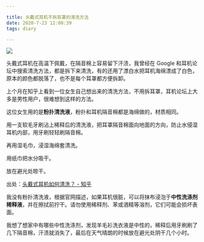 ```yaml
---

title: 头戴式耳机不拆耳罩的清洗方法
date: 2020-7-23 12:00:39
tags: diary

---
```


![](https://res.cloudinary.com/djyqus4uy/image/upload/v1595531236/Blog/headphones-headset-electronics-romania_npudmw.jpg)

头戴式耳机在高温下佩戴，在隔音棉上容易留下汗渍，我曾经在 Google 和耳机论坛中搜索清洗方法，都是拆下来清洗，有的还用了漂白水把耳机海绵漂成了白色，原本的颜色都脱落了，也不是每个耳罩都方便拆卸。

上个月在知乎上看到一位女生自己想出来的清洗方法，不用拆耳罩，耳机论坛上大多是男性用户，很难想到这样的方法。

这位女生用的是**粉扑清洗液**，粉扑和耳机隔音棉都是海绵做的，材质相同。

用一支软毛牙刷沾上稀释后的清洗液，把耳罩隔音棉面向地面的方向，防止水侵湿耳机内部，用牙刷轻轻刷隔音棉。

再用湿毛巾，浸湿海绵套清洗。

用纸巾把水分吸干。

放在避光处晾干。

出处：[头戴式耳机如何清洗？ - 知乎](https://www.zhihu.com/question/20163520/answer/199750715) 


我没有粉扑清洗液，根据官网描述，如果耳机很脏，可以将抹布浸泡于**中性洗涤剂稀释液**，并在擦拭前拧干。请勿使用稀释剂、苯或酒精等溶剂，它们可能会损坏表面。

我想了想家中有哪些中性洗涤剂，发现羊毛衫洗衣液是中性的，稀释后用牙刷刷了几下隔音棉，汗渍就消失了，最后在天气晴朗的时候放在避光处阴干几个小时。
